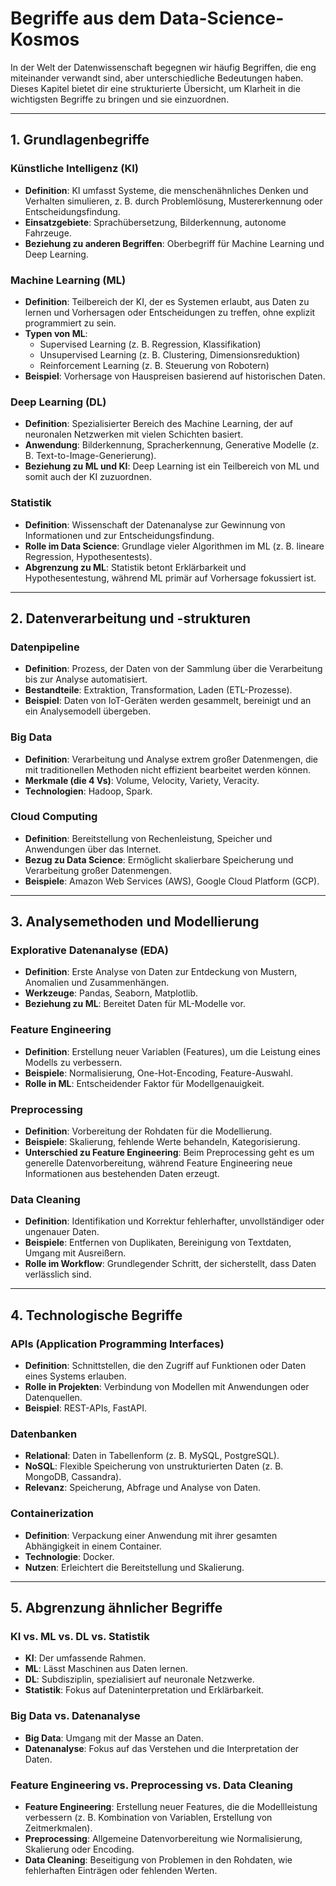 # Begriffe aus dem Data-Science-Kosmos

In der Welt der Datenwissenschaft begegnen wir häufig Begriffen, die eng miteinander verwandt sind, aber unterschiedliche Bedeutungen haben. Dieses Kapitel bietet dir eine strukturierte Übersicht, um Klarheit in die wichtigsten Begriffe zu bringen und sie einzuordnen.

---

## 1. Grundlagenbegriffe

### **Künstliche Intelligenz (KI)**

- **Definition**: KI umfasst Systeme, die menschenähnliches Denken und Verhalten simulieren, z. B. durch Problemlösung, Mustererkennung oder Entscheidungsfindung.
- **Einsatzgebiete**: Sprachübersetzung, Bilderkennung, autonome Fahrzeuge.
- **Beziehung zu anderen Begriffen**: Oberbegriff für Machine Learning und Deep Learning.

### **Machine Learning (ML)**

- **Definition**: Teilbereich der KI, der es Systemen erlaubt, aus Daten zu lernen und Vorhersagen oder Entscheidungen zu treffen, ohne explizit programmiert zu sein.
- **Typen von ML**:
  - Supervised Learning (z. B. Regression, Klassifikation)
  - Unsupervised Learning (z. B. Clustering, Dimensionsreduktion)
  - Reinforcement Learning (z. B. Steuerung von Robotern)
- **Beispiel**: Vorhersage von Hauspreisen basierend auf historischen Daten.

### **Deep Learning (DL)**

- **Definition**: Spezialisierter Bereich des Machine Learning, der auf neuronalen Netzwerken mit vielen Schichten basiert.
- **Anwendung**: Bilderkennung, Spracherkennung, Generative Modelle (z. B. Text-to-Image-Generierung).
- **Beziehung zu ML und KI**: Deep Learning ist ein Teilbereich von ML und somit auch der KI zuzuordnen.

### **Statistik**

- **Definition**: Wissenschaft der Datenanalyse zur Gewinnung von Informationen und zur Entscheidungsfindung.
- **Rolle im Data Science**: Grundlage vieler Algorithmen im ML (z. B. lineare Regression, Hypothesentests).
- **Abgrenzung zu ML**: Statistik betont Erklärbarkeit und Hypothesentestung, während ML primär auf Vorhersage fokussiert ist.

---

## 2. Datenverarbeitung und -strukturen

### **Datenpipeline**

- **Definition**: Prozess, der Daten von der Sammlung über die Verarbeitung bis zur Analyse automatisiert.
- **Bestandteile**: Extraktion, Transformation, Laden (ETL-Prozesse).
- **Beispiel**: Daten von IoT-Geräten werden gesammelt, bereinigt und an ein Analysemodell übergeben.

### **Big Data**

- **Definition**: Verarbeitung und Analyse extrem großer Datenmengen, die mit traditionellen Methoden nicht effizient bearbeitet werden können.
- **Merkmale (die 4 Vs)**: Volume, Velocity, Variety, Veracity.
- **Technologien**: Hadoop, Spark.

### **Cloud Computing**

- **Definition**: Bereitstellung von Rechenleistung, Speicher und Anwendungen über das Internet.
- **Bezug zu Data Science**: Ermöglicht skalierbare Speicherung und Verarbeitung großer Datenmengen.
- **Beispiele**: Amazon Web Services (AWS), Google Cloud Platform (GCP).

---

## 3. Analysemethoden und Modellierung

### **Explorative Datenanalyse (EDA)**

- **Definition**: Erste Analyse von Daten zur Entdeckung von Mustern, Anomalien und Zusammenhängen.
- **Werkzeuge**: Pandas, Seaborn, Matplotlib.
- **Beziehung zu ML**: Bereitet Daten für ML-Modelle vor.

### **Feature Engineering**

- **Definition**: Erstellung neuer Variablen (Features), um die Leistung eines Modells zu verbessern.
- **Beispiele**: Normalisierung, One-Hot-Encoding, Feature-Auswahl.
- **Rolle in ML**: Entscheidender Faktor für Modellgenauigkeit.

### **Preprocessing**

- **Definition**: Vorbereitung der Rohdaten für die Modellierung.
- **Beispiele**: Skalierung, fehlende Werte behandeln, Kategorisierung.
- **Unterschied zu Feature Engineering**: Beim Preprocessing geht es um generelle Datenvorbereitung, während Feature Engineering neue Informationen aus bestehenden Daten erzeugt.

### **Data Cleaning**

- **Definition**: Identifikation und Korrektur fehlerhafter, unvollständiger oder ungenauer Daten.
- **Beispiele**: Entfernen von Duplikaten, Bereinigung von Textdaten, Umgang mit Ausreißern.
- **Rolle im Workflow**: Grundlegender Schritt, der sicherstellt, dass Daten verlässlich sind.

---

## 4. Technologische Begriffe

### **APIs (Application Programming Interfaces)**

- **Definition**: Schnittstellen, die den Zugriff auf Funktionen oder Daten eines Systems erlauben.
- **Rolle in Projekten**: Verbindung von Modellen mit Anwendungen oder Datenquellen.
- **Beispiel**: REST-APIs, FastAPI.

### **Datenbanken**

- **Relational**: Daten in Tabellenform (z. B. MySQL, PostgreSQL).
- **NoSQL**: Flexible Speicherung von unstrukturierten Daten (z. B. MongoDB, Cassandra).
- **Relevanz**: Speicherung, Abfrage und Analyse von Daten.

### **Containerization**

- **Definition**: Verpackung einer Anwendung mit ihrer gesamten Abhängigkeit in einem Container.
- **Technologie**: Docker.
- **Nutzen**: Erleichtert die Bereitstellung und Skalierung.

---

## 5. Abgrenzung ähnlicher Begriffe

### **KI vs. ML vs. DL vs. Statistik**

- **KI**: Der umfassende Rahmen.
- **ML**: Lässt Maschinen aus Daten lernen.
- **DL**: Subdisziplin, spezialisiert auf neuronale Netzwerke.
- **Statistik**: Fokus auf Dateninterpretation und Erklärbarkeit.

### **Big Data vs. Datenanalyse**

- **Big Data**: Umgang mit der Masse an Daten.
- **Datenanalyse**: Fokus auf das Verstehen und die Interpretation der Daten.

### **Feature Engineering vs. Preprocessing vs. Data Cleaning**

- **Feature Engineering**: Erstellung neuer Features, die die Modellleistung verbessern (z. B. Kombination von Variablen, Erstellung von Zeitmerkmalen).
- **Preprocessing**: Allgemeine Datenvorbereitung wie Normalisierung, Skalierung oder Encoding.
- **Data Cleaning**: Beseitigung von Problemen in den Rohdaten, wie fehlerhaften Einträgen oder fehlenden Werten.

